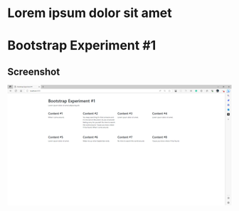 # Lorem ipsum dolor sit amet

# Bootstrap Experiment #1

## Screenshot

![bootstrap-demo](bootstrap-1/bootstrap-demo.png)
